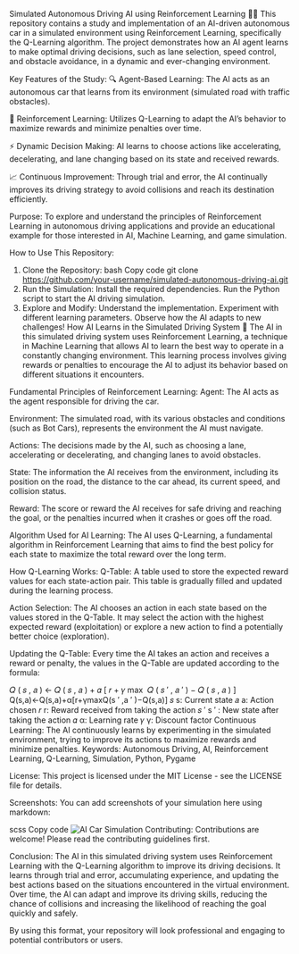 Simulated Autonomous Driving AI using Reinforcement Learning 🚗💡
This repository contains a study and implementation of an AI-driven autonomous car in a simulated environment using Reinforcement Learning, specifically the Q-Learning algorithm. The project demonstrates how an AI agent learns to make optimal driving decisions, such as lane selection, speed control, and obstacle avoidance, in a dynamic and ever-changing environment.

Key Features of the Study:
🔍 Agent-Based Learning:
The AI acts as an autonomous car that learns from its environment (simulated road with traffic obstacles).

🧠 Reinforcement Learning:
Utilizes Q-Learning to adapt the AI’s behavior to maximize rewards and minimize penalties over time.

⚡ Dynamic Decision Making:
AI learns to choose actions like accelerating, decelerating, and lane changing based on its state and received rewards.

📈 Continuous Improvement:
Through trial and error, the AI continually improves its driving strategy to avoid collisions and reach its destination efficiently.

Purpose:
To explore and understand the principles of Reinforcement Learning in autonomous driving applications and provide an educational example for those interested in AI, Machine Learning, and game simulation.

How to Use This Repository:
1. Clone the Repository:
bash
Copy code
git clone https://github.com/your-username/simulated-autonomous-driving-ai.git
2. Run the Simulation:
Install the required dependencies.
Run the Python script to start the AI driving simulation.
3. Explore and Modify:
Understand the implementation.
Experiment with different learning parameters.
Observe how the AI adapts to new challenges!
How AI Learns in the Simulated Driving System 🧩
The AI in this simulated driving system uses Reinforcement Learning, a technique in Machine Learning that allows AI to learn the best way to operate in a constantly changing environment. This learning process involves giving rewards or penalties to encourage the AI to adjust its behavior based on different situations it encounters.

Fundamental Principles of Reinforcement Learning:
Agent:
The AI acts as the agent responsible for driving the car.

Environment:
The simulated road, with its various obstacles and conditions (such as Bot Cars), represents the environment the AI must navigate.

Actions:
The decisions made by the AI, such as choosing a lane, accelerating or decelerating, and changing lanes to avoid obstacles.

State:
The information the AI receives from the environment, including its position on the road, the distance to the car ahead, its current speed, and collision status.

Reward:
The score or reward the AI receives for safe driving and reaching the goal, or the penalties incurred when it crashes or goes off the road.

Algorithm Used for AI Learning:
The AI uses Q-Learning, a fundamental algorithm in Reinforcement Learning that aims to find the best policy for each state to maximize the total reward over the long term.

How Q-Learning Works:
Q-Table:
A table used to store the expected reward values for each state-action pair. This table is gradually filled and updated during the learning process.

Action Selection:
The AI chooses an action in each state based on the values stored in the Q-Table. It may select the action with the highest expected reward (exploitation) or explore a new action to find a potentially better choice (exploration).

Updating the Q-Table:
Every time the AI takes an action and receives a reward or penalty, the values in the Q-Table are updated according to the formula:

𝑄
(
𝑠
,
𝑎
)
←
𝑄
(
𝑠
,
𝑎
)
+
𝛼
[
𝑟
+
𝛾
max
⁡
𝑄
(
𝑠
′
,
𝑎
′
)
−
𝑄
(
𝑠
,
𝑎
)
]
Q(s,a)←Q(s,a)+α[r+γmaxQ(s 
′
 ,a 
′
 )−Q(s,a)]
𝑠
s: Current state
𝑎
a: Action chosen
𝑟
r: Reward received from taking the action
𝑠
′
s 
′
 : New state after taking the action
𝛼
α: Learning rate
𝛾
γ: Discount factor
Continuous Learning:
The AI continuously learns by experimenting in the simulated environment, trying to improve its actions to maximize rewards and minimize penalties.
Keywords:
Autonomous Driving, AI, Reinforcement Learning, Q-Learning, Simulation, Python, Pygame

License:
This project is licensed under the MIT License - see the LICENSE file for details.

Screenshots:
You can add screenshots of your simulation here using markdown:

scss
Copy code
![AI Car Simulation](path_to_screenshot.png)
Contributing:
Contributions are welcome! Please read the contributing guidelines first.

Conclusion:
The AI in this simulated driving system uses Reinforcement Learning with the Q-Learning algorithm to improve its driving decisions. It learns through trial and error, accumulating experience, and updating the best actions based on the situations encountered in the virtual environment. Over time, the AI can adapt and improve its driving skills, reducing the chance of collisions and increasing the likelihood of reaching the goal quickly and safely.

By using this format, your repository will look professional and engaging to potential contributors or users.
